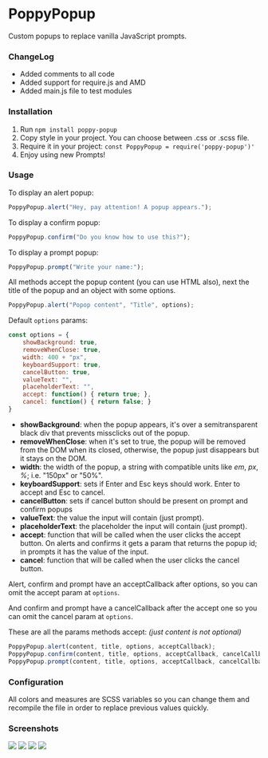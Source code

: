 # PoppyPopup
Custom popups to replace vanilla JavaScript prompts.

### ChangeLog
- Added comments to all code
- Added support for require.js and AMD
- Added main.js file to test modules

### Installation
1. Run ```npm install poppy-popup```
2. Copy style in your project. You can choose between .css or .scss file.
3. Require it in your project: ```const PoppyPopup = require('poppy-popup')'```
4. Enjoy using new Prompts!

### Usage
To display an alert popup:
```javascript
PoppyPopup.alert("Hey, pay attention! A popup appears.");
```

To display a confirm popup:
```javascript
PoppyPopup.confirm("Do you know how to use this?");
```

To display a prompt popup:
```javascript
PoppyPopup.prompt("Write your name:");
```

All methods accept the popup content (you can use HTML also), next the title of the popup and an object with some options.
```javascript
PoppyPopup.alert("Popop content", "Title", options);
```

Default `options` params:
```javascript
const options = {
    showBackground: true,
    removeWhenClose: true,
    width: 400 + "px",
    keyboardSupport: true,
    cancelButton: true,
    valueText: "",
    placeholderText: "",
    accept: function() { return true; },
    cancel: function() { return false; }
}
```

- **showBackground**: when the popup appears, it's over a semitransparent black div that prevents missclicks out of the popup.
- **removeWhenClose**: when it's set to true, the popup will be removed from the DOM when its closed, otherwise, the popup just disappears but it stays on the DOM.
- **width**: the width of the popup, a string with compatible units like _em_, _px_, _%_; i.e. "150px" or "50%".
- **keyboardSupport**: sets if Enter and Esc keys should work. Enter to accept and Esc to cancel.
- **cancelButton**: sets if cancel button should be present on prompt and confirm popups
- **valueText**: the value the input will contain (just prompt).
- **placeholderText**: the placeholder the input will contain (just prompt).
- **accept**: function that will be called when the user clicks the accept button. On alerts and confirms it gets a param that returns the popup id; in prompts it has the value of the input.
- **cancel**: function that will be called when the user clicks the cancel button.

Alert, confirm and prompt have an acceptCallback after options, so you can omit the accept param at `options`.

And confirm and prompt have a cancelCallback after the accept one so you can omit the cancel param at `options`.

These are all the params methods accept: _(just content is not optional)_
```javascript
PoppyPopup.alert(content, title, options, acceptCallback);
PoppyPopup.confirm(content, title, options, acceptCallback, cancelCallback);
PoppyPopup.prompt(content, title, options, acceptCallback, cancelCallback);
```

### Configuration
All colors and measures are SCSS variables so you can change them and recompile the file in order to replace previous values quickly.

### Screenshots

<img src="https://raw.githubusercontent.com/legomolina/Poppy-Popup/master/art/poppy.gif">
<img src="https://raw.githubusercontent.com/legomolina/Poppy-Popup/master/art/poppy_1.png">
<img src="https://raw.githubusercontent.com/legomolina/Poppy-Popup/master/art/poppy_2.png">
<img src="https://raw.githubusercontent.com/legomolina/Poppy-Popup/master/art/poppy_3.png">
